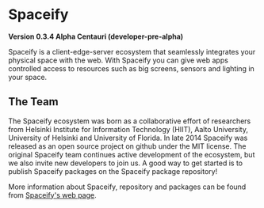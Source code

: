 Spaceify
========

**Version 0.3.4 Alpha Centauri (developer-pre-alpha)**

Spaceify is a client-edge-server ecosystem that seamlessly integrates your physical space with the web. With Spaceify you can give web apps controlled access to resources such as big screens, sensors and lighting in your space.

The Team
--------

The Spaceify ecosystem was born as a collaborative effort of researchers from Helsinki Institute for Information Technology (HIIT), Aalto University, University of Helsinki and University of Florida. In late 2014 Spaceify was released as an open source project on github under the MIT license. The original Spaceify team continues active development of the ecosystem, but we also invite new developers to join us. A good way to get started is to publish Spaceify packages on the Spaceify package repository! 

More information about Spaceify, repository and packages can be found from [Spaceify's web page](http://spaceify.org).